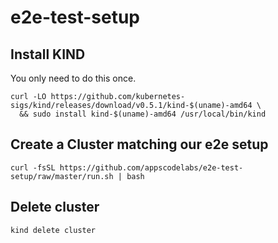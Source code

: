 # e2e-test-setup

## Install KIND

You only need to do this once.

```console
curl -LO https://github.com/kubernetes-sigs/kind/releases/download/v0.5.1/kind-$(uname)-amd64 \
  && sudo install kind-$(uname)-amd64 /usr/local/bin/kind
```

## Create a Cluster matching our e2e setup

```console
curl -fsSL https://github.com/appscodelabs/e2e-test-setup/raw/master/run.sh | bash
```

## Delete cluster

```console
kind delete cluster
```
